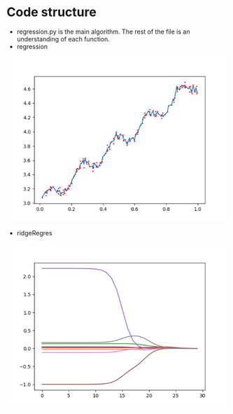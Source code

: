 # Code structure

* regression.py is the main algorithm. The rest of the file is an understanding of each function.
* regression

![image](<https://github.com/juechen-zzz/Machine-Learning/blob/master/%E9%A2%84%E6%B5%8B%E6%95%B0%E5%80%BC%E5%9E%8B%E6%95%B0%E6%8D%AE%EF%BC%9A%E5%9B%9E%E5%BD%92/regression.jpg>)

* ridgeRegres

![image](<https://github.com/juechen-zzz/Machine-Learning/blob/master/%E9%A2%84%E6%B5%8B%E6%95%B0%E5%80%BC%E5%9E%8B%E6%95%B0%E6%8D%AE%EF%BC%9A%E5%9B%9E%E5%BD%92/RidgeWeights.jpg>)